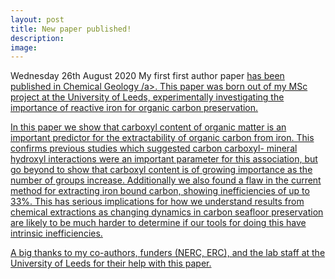 ```yaml
---
layout: post
title: New paper published!
description: 
image: 
---
```

Wednesday 26th August 2020
My first first author paper <a href url=https://www.sciencedirect.com/science/article/pii/S0009254120303922> has been published in Chemical Geology /a>. This paper was born out of my MSc project at the University of Leeds, experimentally investigating the importance of reactive iron for organic carbon preservation. 

In this paper we show that carboxyl content of organic matter is an important predictor for the extractability of organic carbon from iron. This confirms previous studies which suggested carbon carboxyl- mineral hydroxyl interactions were an important parameter for this association, but go beyond to show that carboxyl content is of growing importance as the number of groups increase. Additionally we also found a flaw in the current method for extracting iron bound carbon, showing inefficiencies of up to 33%. This has serious implications for how we understand results from chemical extractions as changing dynamics in carbon seafloor preservation are likely to be much harder to determine if our tools for doing this have intrinsic inefficiencies. 

A big thanks to my co-authors, funders (NERC, ERC), and the lab staff at the University of Leeds for their help with this paper. 

